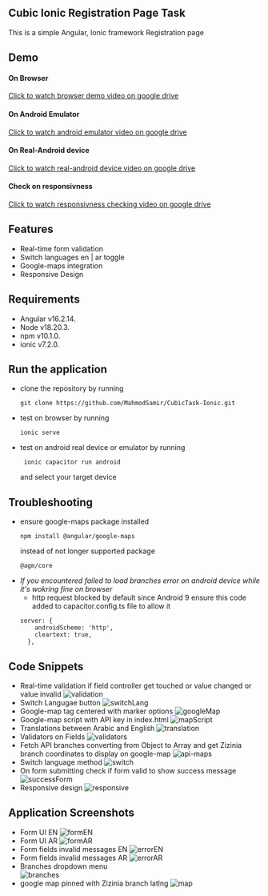 ## Cubic Ionic Registration Page Task

This is a simple Angular, Ionic framework Registration page

## Demo
<h4>On Browser</h4>

 [Click to watch browser demo video on google drive](https://drive.google.com/file/d/1fiV9zhkIC1BAJk2Ntd17Le0XCC0bmQ85/view?usp=sharing)
  
<h4>On Android Emulator</h4>

[Click to watch android emulator video on google drive](https://drive.google.com/file/d/1Z-t-Wg-z8jaOZAl_Xp_D7Q7_Vw4V7-wI/view?usp=sharing)

<h4>On Real-Android device</h4>

[Click to watch real-android device video on google drive](https://drive.google.com/file/d/19sGjwUtHtb6UEhRKzK33HClj7OF51up0/view?usp=sharing)

<h4>Check on responsivness</h4>

[Click to watch responsivness checking video on google drive](https://drive.google.com/file/d/1oAIiM7j5PhFAwUJRzOx3SNAUwDyxL75Q/view?usp=sharing)

<h2>Features</h2>

*   Real-time form validation
*   Switch languages en | ar toggle
*   Google-maps integration
*   Responsive Design

## Requirements

- Angular v16.2.14.
- Node v18.20.3.
- npm v10.1.0.
- ionic v7.2.0.

## Run the application

- clone the repository by running
  ```
  git clone https://github.com/MahmodSamir/CubicTask-Ionic.git
  ```
- test on browser by running
  ```
  ionic serve
  ```
- test on android real device or emulator by running
  ```
   ionic capacitor run android
  ```
  and select your target device

## Troubleshooting
- ensure google-maps package installed  
  ```
  npm install @angular/google-maps
  ```
   instead of not longer supported package
  ```
  @agm/core 
  ```
- *If you encountered failed to load branches error on android device while it's wokring fine on browser*
   -  http request blocked by default since Android 9 ensure this code added to capacitor.config.ts file to allow it
  ```
  server: {
      androidScheme: 'http',
      cleartext: true,
    },
  ```
## Code Snippets
 - Real-time validation if field controller get touched or value changed or value invalid
  ![validation](https://github.com/MahmodSamir/CubicTask-Ionic/assets/63668000/147cf624-47ba-48c2-8415-75e8dbf2b05f)
- Switch Langugae button
  ![switchLang](https://github.com/MahmodSamir/CubicTask-Ionic/assets/63668000/7c5806e8-cf5b-464f-9a6f-ae144914ccaa)
- Google-map tag centered with marker options
  ![googleMap](https://github.com/MahmodSamir/CubicTask-Ionic/assets/63668000/d7302320-a518-4cf2-a07a-daf73b7431c5)
- Google-map script with API key in index.html
  ![mapScript](https://github.com/MahmodSamir/CubicTask-Ionic/assets/63668000/893e5e91-f226-465f-88dc-906ea69aeb63)
- Translations between Arabic and English
  ![translation](https://github.com/MahmodSamir/CubicTask-Ionic/assets/63668000/a9e33b1f-f02d-458e-8043-7ca01e3b24cb)
- Validators on Fields
  ![validators](https://github.com/MahmodSamir/CubicTask-Ionic/assets/63668000/2723d351-52a4-4011-b050-c75569638438)
- Fetch API branches converting from Object to Array and get Zizinia branch coordinates to display on google-map
  ![api-maps](https://github.com/MahmodSamir/CubicTask-Ionic/assets/63668000/c368f811-34ab-4541-8559-582d5ffc6ba2)
- Switch language method 
  ![switch](https://github.com/MahmodSamir/CubicTask-Ionic/assets/63668000/de82a8bf-1217-4081-b1ca-cda1b502cebc)
- On form submitting check if form valid to show success message
  ![successForm](https://github.com/MahmodSamir/CubicTask-Ionic/assets/63668000/ab729530-d569-4880-addb-31d73dbb6881)
- Responsive design
  ![responsive](https://github.com/MahmodSamir/CubicTask-Ionic/assets/63668000/48b207e4-c6bd-4dd7-85ee-a45b3d7fc5e1)

## Application Screenshots
- Form UI EN
  ![formEN](https://github.com/MahmodSamir/CubicTask-Ionic/assets/63668000/8b95117a-e217-407b-8416-496172183898)
- Form UI AR
  ![formAR](https://github.com/MahmodSamir/CubicTask-Ionic/assets/63668000/1ab307d8-93d6-4649-9bad-17598e25ff2e)
- Form fields invalid messages EN
  ![errorEN](https://github.com/MahmodSamir/CubicTask-Ionic/assets/63668000/03a27370-d429-493b-9676-d1abba01ac5a)
- Form fields invalid messages AR
  ![errorAR](https://github.com/MahmodSamir/CubicTask-Ionic/assets/63668000/04a3b948-84d8-4258-9e8d-3c4a96643367)
- Branches dropdown menu  <br/>
  ![branches](https://github.com/MahmodSamir/CubicTask-Ionic/assets/63668000/c82cae1a-047b-4e0d-bf84-cf55931e3fd6)
- google map pinned with Zizinia branch latlng
  ![map](https://github.com/MahmodSamir/CubicTask-Ionic/assets/63668000/c0847d0b-3a1a-4f0a-8a49-04f02076e497)
